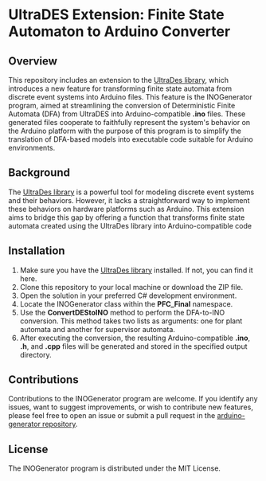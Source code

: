 ﻿# UltraDES Extension: Finite State Automaton to Arduino Converter
## Overview

This repository includes an extension to the [UltraDes library](https://github.com/lacsed/UltraDES), which introduces a new feature for transforming finite state automata from discrete event systems into Arduino files. This feature is the INOGenerator program, aimed at streamlining the conversion of Deterministic Finite Automata (DFA) from UltraDES into Arduino-compatible **.ino** files. These generated files cooperate to faithfully represent the system's behavior on the Arduino platform with the purpose of this program is to simplify the translation of DFA-based models into executable code suitable for Arduino environments.

## Background
The [UltraDes library](https://github.com/lacsed/UltraDES) is a powerful tool for modeling discrete event systems and their behaviors. However, it lacks a straightforward way to implement these behaviors on hardware platforms such as Arduino. This extension aims to bridge this gap by offering a function that transforms finite state automata created using the UltraDes library into Arduino-compatible code


## Installation
1. Make sure you have the [UltraDes library](https://github.com/lacsed/UltraDES) installed. If not, you can find it here.
2. Clone this repository to your local machine or download the ZIP file.
3. Open the solution in your preferred C# development environment.
4. Locate the INOGenerator class within the **PFC_Final** namespace.
5. Use the **ConvertDEStoINO** method to perform the DFA-to-INO conversion. This method takes two lists as arguments: one for plant automata and another for supervisor automata.
6. After executing the conversion, the resulting Arduino-compatible **.ino**, **.h**, and **.cpp** files will be generated and stored in the specified output directory.

## Contributions
Contributions to the INOGenerator program are welcome. If you identify any issues, want to suggest improvements, or wish to contribute new features, please feel free to open an issue or submit a pull request in the [arduino-generator repository](https://github.com/lacsed/arduino-generator).

## License
The INOGenerator program is distributed under the MIT License.



